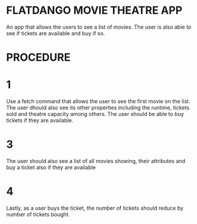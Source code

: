 # FLATDANGO MOVIE THEATRE APP
An app that allows the users to see a list of movies.
The user is also able to see if tickets are available and buy if so.
# PROCEDURE
# 1
Use a fetch command that allows the user to see the first movie on the list.
The user dhould also see its other properties including the runtime, tickets sold and theatre capacity among others.
The user should be able to buy tickets if they are available.
# 3
The user should also see a list of all movies showing, their attributes and buy a ticket also if they are available
# 4
Lastly, as a user buys the ticket, the number of tickets should reduce by number of tickets bought.